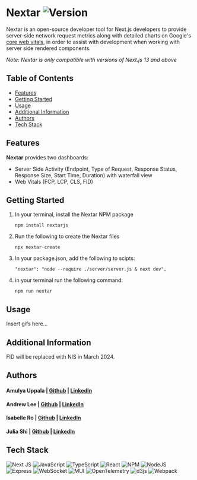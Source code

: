 # Nextar ![Version](https://img.shields.io/badge/version-1.0.0-blue)  
Nextar is an open-source developer tool for Next.js developers to provide server-side network request metrics along with detailed charts on Google's [core web vitals](https://web.dev/metrics/), in order to assist with development when working with server side rendered components.

_Note: Nextar is only compatible with versions of Next.js 13 and above_

## Table of Contents

- [Features](#features)
- [Getting Started](#getting-started)
- [Usage](#usage)
- [Additional Information](#additional-information)
- [Authors](#authors)
- [Tech Stack](#tech)

## <a name="features"></a>Features

<b>Nextar</b> provides two dashboards:
- Server Side Activity (Endpoint, Type of Request, Response Status, Response Size, Start Time, Duration) with waterfall view
- Web Vitals (FCP, LCP, CLS, FID)

## <a name="getting-started"></a>Getting Started
1. In your terminal, install the Nextar NPM package  
    ```
    npm install nextarjs
    ```
3. Run the following to create the Nextar files  
     ```
     npx nextar-create
     ```
5. In your package.json, add the following to scipts:  
     ```
   "nextar": "node --require ./server/server.js & next dev",
     ```
7. in your terminal run the following command:  
     ```
   npm run nextar
     ```


## <a name="usage"></a>Usage
Insert gifs here...

## <a name="additional-information"></a>Additional Information
FID will be replaced with NIS in March 2024.

## <a name="authors"></a> Authors
#### Amulya Uppala | [Github](https://github.com/amoomoo) | [LinkedIn](https://www.linkedin.com/in/amulya-uppala/)
#### Andrew Lee | [Github](https://github.com/anwle115) | [LinkedIn](https://www.linkedin.com/in/andrew-w-lee/)
#### Isabelle Ro | [Github](https://github.com/isabellero1) | [LinkedIn](https://www.linkedin.com/in/isabelle-ro-25b009230/)
#### Julia Shi | [Github](https://github.com/juliajshi) | [LinkedIn](https://www.linkedin.com/in/juliacshi/)

## <a name="tech"></a> Tech Stack
![Next JS](https://img.shields.io/badge/Next-black?style=for-the-badge&logo=next.js&logoColor=white)
![JavaScript](https://img.shields.io/badge/javascript-%23323330.svg?style=for-the-badge&logo=javascript&logoColor=%23F7DF1E)
![TypeScript](https://img.shields.io/badge/TypeScript-007ACC?style=for-the-badge&logo=typescript&logoColor=white)
![React](https://img.shields.io/badge/React-20232A?style=for-the-badge&logo=react&logoColor=61DAFB)
![NPM](https://img.shields.io/badge/npm-CB3837?style=for-the-badge&logo=npm&logoColor=white)
![NodeJS](https://img.shields.io/badge/node.js-6DA55F?style=for-the-badge&logo=node.js&logoColor=white)
![Express](https://img.shields.io/badge/Express.js-000000?style=for-the-badge&logo=express&logoColor=white)
![WebSocket](https://img.shields.io/badge/WS-Websocket-2ea44f?style=for-the-badge&logo=appveyor)
![MUI](https://img.shields.io/badge/Material%20UI-007FFF?style=for-the-badge&logo=mui&logoColor=white)
![OpenTelemetry](https://img.shields.io/badge/OpenTelemetry-3d348b?style=for-the-badge&logo=opentelemetry&logoColor=white)
![d3js](https://img.shields.io/badge/d3-red?style=for-the-badge&logo=d3.js)
![Webpack](https://img.shields.io/badge/webpack-%238DD6F9.svg?style=for-the-badge&logo=webpack&logoColor=black)

